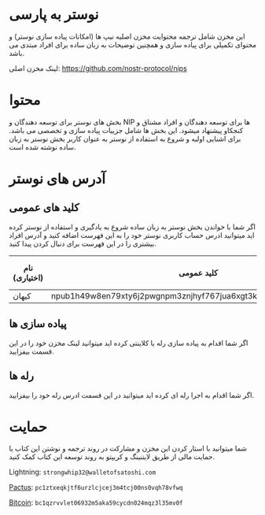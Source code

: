 # نوستر به پارسی

این مخزن شامل ترجمه محتوایت مخزن اصلیه نیپ ها (امکانات پیاده سازی نوستر) و محتوای تکمیلی برای پیاده سازی و همچنین توضیحات به زبان ساده برای افراد مبتدی می باشد.

لینک مخزن اصلی:
https://github.com/nostr-protocol/nips

# محتوا

بخش های نوستر برای توسعه دهندگان و NIP ها برای توسعه دهندگان و افراد مشتاق و کنجکاو پیشنهاد میشود. این بخش ها شامل جزییات پیاده سازی و تخصصی می باشد. برای اشنایی اولیه و شروع به استفاده از نوستر به عنوان کاربر بخش نوستر به زبان ساده نوشته شده است.

# آدرس های نوستر

## کلید های عمومی

اگر شما با خواندن بخش نوستر به زبان ساده شروع به یادگیری و استفاده از نوستر کرده اید میتوانید ادرس حساب کاربری نوستر خود را به این فهرست اضافه کنید و آدرس افراد بیشتری را در این فهرست برای دنبال کردن پیدا کنید.

| نام (اختیاری) | کلید عمومی | نشانی NIP-5 (اختیاری)  |
|---------------|------------|--------------|
|      کیهان         |      npub1h49w8en79xty6j2pwgnpm3znjhyf767jua6xgt3kvyn3w80ms86s2z9kay      |     kehiy.net         |


## پیاده سازی ها

اگر شما اقدام به پیاده سازی رله یا کلاینتی کرده اید میتوانید لینک مخزن خود را در این قسمت بیفزایید.

## رله ها

اگر شما اقدام به اجرا رله ای کرده اید میتوانید در این قسمت ادرس رله خود را بیفزایید.

# حمایت

شما میتوانید با استار کردن این مخزن و مشارکت در روند ترجمه و نوشتن این کتاب یا حمایت مالی از طریق لایتنینگ و کریپتو به روند توسعه این کتاب کمک کنید.

Lightning: `strongwhip32@walletofsatoshi.com`

[Pactus](https://pactus.org): `pc1ztxeqkjtf6urzlcjcej3m4tcj00ns0vqh78vfwq`

[Bitcoin](https://bitocin.org): `bc1qzrvvlet06932m5aka59cycdn024mqz3l35mv0f`

